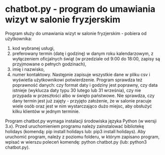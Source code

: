 # chatbot.py - program do umawiania wizyt w salonie fryzjerskim

Program służy do umawiania wizyt w salonie fryzjerskim - pobiera od użytkownika:
1. kod wybranej usługi,
2. preferowany termin (datę i godzinę) w danym roku kalendarzowym, z wyłączeniem oficjalnych świąt (w przedziale od 9:00 do 18:00, zapisy są przyjmowane o pełnych godzinach),
3. imię i nazwisko,
4. numer kontaktowy.
Następnie zapisuje wszystkie dane w pliku csv i wyświetla użytkownikowi potwierdzenie. 
Program sprawdza też poprawność danych: czy format daty i godziny jest poprawny, czy data istnieje (wyklucza daty typu 30 lutego lub 31 września), czy nie przypada w przeszłości albo w święto państwowe. Nie sprawdza, czy dany termin jest już zajęty - przyjęto założenie, że w salonie pracuje wiele osób oraz jest w nim wystarczająco dużo miejsc, aby obsłużyć kilku klientów w jednym terminie.

Program chatbot.py wymaga instalacji środowiska języka Python (w wersji 3.x). Przed uruchomieniem programu należy zainstalować bibliotekę holidays (komendą: pip install holidays lub: pip3 install holidays).
Aby uruchomić program, należy z poziomu folderu, w którym zapisano program, wpisać w wierszu poleceń komendę: python chatbot.py (lub: python3 chatbot.py).
